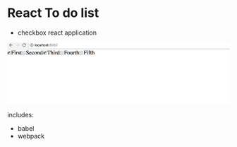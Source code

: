# React To do list

- checkbox react application

![alt text](https://github.com/sophiechhoeu/React_checklist/blob/master/image/Screen%20Shot%202017-11-29%20at%204.36.18%20pm.png) 


includes:
* babel
* webpack
